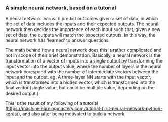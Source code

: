 ### A simple neural network, based on a tutorial

A neural network learns to predict outcomes given a set of data, in which the set of data includes the inputs and their expected outputs. The neural network then decides the importance of each input such that, given a new set of data, the outputs will match the expected outputs. In this way, the neural network has 'learned' to answer questions.


The math behind how a neural network does this is rather complicated and not in scope of their brief demonstration. Basically, a neural network is the  transformation of a vector of inputs into a single output by transforming the input vector into the output value, where the number of layers in the neural network corespond with the number of intermediate vectors between the  input and the output. eg. A three-layer NN starts with the input vector, which is transformed into a hidden vector, which is transformed into the final vector (single value, but could be multiple value, depending on the desired output.). 

This is the result of my following of a tutorial (https://machinelearningmastery.com/tutorial-first-neural-network-python-keras/), and also after being motivated to build a network. 

